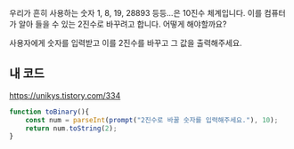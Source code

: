우리가 흔히 사용하는 숫자 1, 8, 19, 28893 등등...은 10진수 체계입니다.
이를 컴퓨터가 알아 들을 수 있는 2진수로 바꾸려고 합니다. 어떻게 해야할까요?

사용자에게 숫자를 입력받고 이를 2진수를 바꾸고 그 값을 출력해주세요.
## 내 코드
https://unikys.tistory.com/334
```js
function toBinary(){
    const num = parseInt(prompt("2진수로 바꿀 숫자를 입력해주세요."), 10);
    return num.toString(2);
}
```